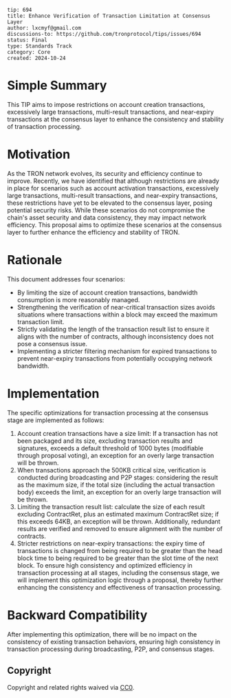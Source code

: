 ```
tip: 694
title: Enhance Verification of Transaction Limitation at Consensus Layer
author: lxcmyf@gmail.com
discussions-to: https://github.com/tronprotocol/tips/issues/694
status: Final
type: Standards Track 
category: Core
created: 2024-10-24
```
# Simple Summary

This TIP aims to impose restrictions on account creation transactions, excessively large transactions, multi-result transactions, and near-expiry transactions at the consensus layer to enhance the consistency and stability of transaction processing.
# Motivation
As the TRON network evolves, its security and efficiency continue to improve. Recently, we have identified that although restrictions are already in place for scenarios such as account activation transactions, excessively large transactions, multi-result transactions, and near-expiry transactions, these restrictions have yet to be elevated to the consensus layer, posing potential security risks. While these scenarios do not compromise the chain's asset security and data consistency, they may impact network efficiency. This proposal aims to optimize these scenarios at the consensus layer to further enhance the efficiency and stability of TRON.
# Rationale
This document addresses four scenarios:

- By limiting the size of account creation transactions, bandwidth consumption is more reasonably managed.
- Strengthening the verification of near-critical transaction sizes avoids situations where transactions within a block may exceed the maximum transaction limit.
- Strictly validating the length of the transaction result list to ensure it aligns with the number of contracts, although inconsistency does not pose a consensus issue.
- Implementing a stricter filtering mechanism for expired transactions to prevent near-expiry transactions from potentially occupying network bandwidth.
# Implementation
The specific optimizations for transaction processing at the consensus stage are implemented as follows:

1. Account creation transactions have a size limit: If a transaction has not been packaged and its size, excluding transaction results and signatures, exceeds a default threshold of 1000 bytes (modifiable through proposal voting), an exception for an overly large transaction will be thrown.
2. When transactions approach the 500KB critical size, verification is conducted during broadcasting and P2P stages: considering the result as the maximum size, if the total size (including the actual transaction body) exceeds the limit, an exception for an overly large transaction will be thrown.
3. Limiting the transaction result list: calculate the size of each result excluding ContractRet, plus an estimated maximum ContractRet size; if this exceeds 64KB, an exception will be thrown. Additionally, redundant results are verified and removed to ensure alignment with the number of contracts.
4. Stricter restrictions on near-expiry transactions: the expiry time of transactions is changed from being required to be greater than the head block time to being required to be greater than the slot time of the next block.
To ensure high consistency and optimized efficiency in transaction processing at all stages, including the consensus stage, we will implement this optimization logic through a proposal, thereby further enhancing the consistency and effectiveness of transaction processing.
# Backward Compatibility
After implementing this optimization, there will be no impact on the consistency of existing transaction behaviors, ensuring high consistency in transaction processing during broadcasting, P2P, and consensus stages.


## Copyright

Copyright and related rights waived via [CC0](LICENSE.md).
